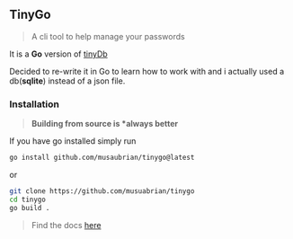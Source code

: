 ## TinyGo

 > A cli tool to help manage your passwords

It is a **Go** version of [tinyDb](https://github.com/musaubrian/tinydb)

Decided to re-write it in Go to learn how to work with
and i actually used a db(**sqlite**) instead of a json file.

### Installation

> **Building from source is \*always better**

If you have go installed simply run
```sh 
go install github.com/musaubrian/tinygo@latest
```
or

```sh
git clone https://github.com/musuabrian/tinygo
cd tinygo
go build .
```
> Find the docs [here](./docs/docs.md)
